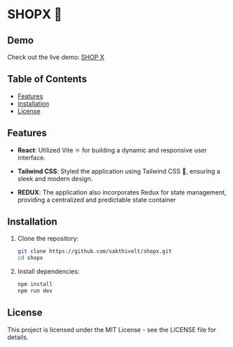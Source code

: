 # SHOPX 🚀

## Demo

Check out the live demo: [SHOP X](https://shopx-sakthi.web.app/)

## Table of Contents

- [Features](#features)
- [Installation](#installation)
- [License](#license)

## Features


- **React**: Utilized Vite ⚛️ for building a dynamic and responsive user interface.

- **Tailwind CSS**: Styled the application using Tailwind CSS 🎨, ensuring a sleek and modern design.
  
- **REDUX**: The application also incorporates Redux for state management, providing a centralized and predictable state container



## Installation

1. Clone the repository:

   ```bash
   git clone https://github.com/sakthivelt/shopx.git
   cd shopx
   ```
   
2. Install dependencies:

   ```bash
   npm install
   npm run dev
   ```

## License

This project is licensed under the MIT License - see the LICENSE file for details.





